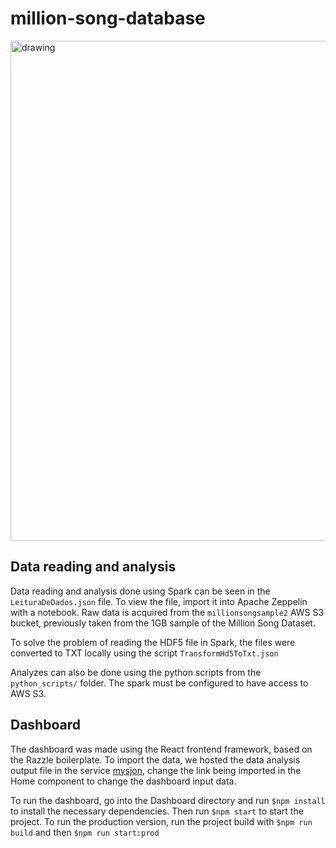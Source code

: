 # million-song-database

<img src="https://github.com/marcelogdeandrade/MillionSongDatabase/blob/master/images/dashboard.png" alt="drawing" width="800"/>

## Data reading and analysis
Data reading and analysis done using Spark can be seen in the `LeituraDeDados.json` file. To view the file, import it into Apache Zeppelin with a notebook. Raw data is acquired from the `millionsongsample2` AWS S3 bucket, previously taken from the 1GB sample of the Million Song Dataset.

To solve the problem of reading the HDF5 file in Spark, the files were converted to TXT locally using the script `TransformHd5ToTxt.json`

Analyzes can also be done using the python scripts from the `python_scripts/` folder. The spark must be configured to have access to AWS S3.

## Dashboard

The dashboard was made using the React frontend framework, based on the Razzle boilerplate. To import the data, we hosted the data analysis output file in the service [mysjon](http://myjson.com/), change the link being imported in the Home component to change the dashboard input data.

To run the dashboard, go into the Dashboard directory and run `$npm install` to install the necessary dependencies. Then run `$npm start` to start the project. To run the production version, run the project build with `$npm run build` and then `$npm run start:prod`
